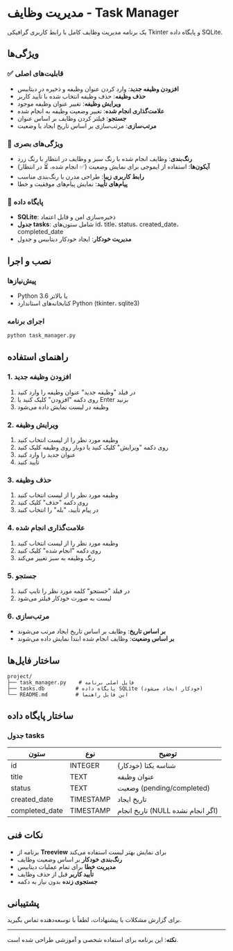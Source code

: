 # مدیریت وظایف - Task Manager

یک برنامه مدیریت وظایف کامل با رابط کاربری گرافیکی Tkinter و پایگاه داده SQLite.

## ویژگی‌ها

### ✅ قابلیت‌های اصلی
- **افزودن وظیفه جدید**: وارد کردن عنوان وظیفه و ذخیره در دیتابیس
- **حذف وظیفه**: حذف وظیفه انتخاب شده با تأیید کاربر
- **ویرایش وظیفه**: تغییر عنوان وظیفه موجود
- **علامت‌گذاری انجام شده**: تغییر وضعیت وظیفه به انجام شده
- **جستجو**: فیلتر کردن وظایف بر اساس عنوان
- **مرتب‌سازی**: مرتب‌سازی بر اساس تاریخ ایجاد یا وضعیت

### 🎨 ویژگی‌های بصری
- **رنگ‌بندی**: وظایف انجام شده با رنگ سبز و وظایف در انتظار با رنگ زرد
- **آیکون‌ها**: استفاده از ایموجی برای نمایش وضعیت (✅ انجام شده، ⏳ در انتظار)
- **رابط کاربری زیبا**: طراحی مدرن با رنگ‌بندی مناسب
- **پیام‌های تأیید**: نمایش پیام‌های موفقیت و خطا

### 💾 پایگاه داده
- **SQLite**: ذخیره‌سازی امن و قابل اعتماد
- **جدول tasks**: شامل ستون‌های id، title، status، created_date، completed_date
- **مدیریت خودکار**: ایجاد خودکار دیتابیس و جدول

## نصب و اجرا

### پیش‌نیازها
- Python 3.6 یا بالاتر
- کتابخانه‌های استاندارد Python (tkinter، sqlite3)

### اجرای برنامه
```bash
python task_manager.py
```

## راهنمای استفاده

### 1. افزودن وظیفه جدید
1. در فیلد "وظیفه جدید" عنوان وظیفه را وارد کنید
2. روی دکمه "افزودن" کلیک کنید یا Enter بزنید
3. وظیفه در لیست نمایش داده می‌شود

### 2. ویرایش وظیفه
1. وظیفه مورد نظر را از لیست انتخاب کنید
2. روی دکمه "ویرایش" کلیک کنید یا دوبار روی وظیفه کلیک کنید
3. عنوان جدید را وارد کنید
4. تأیید کنید

### 3. حذف وظیفه
1. وظیفه مورد نظر را از لیست انتخاب کنید
2. روی دکمه "حذف" کلیک کنید
3. در پیام تأیید، "بله" را انتخاب کنید

### 4. علامت‌گذاری انجام شده
1. وظیفه مورد نظر را از لیست انتخاب کنید
2. روی دکمه "انجام شده" کلیک کنید
3. رنگ وظیفه به سبز تغییر می‌کند

### 5. جستجو
1. در فیلد "جستجو" کلمه مورد نظر را تایپ کنید
2. لیست به صورت خودکار فیلتر می‌شود

### 6. مرتب‌سازی
- **بر اساس تاریخ**: وظایف بر اساس تاریخ ایجاد مرتب می‌شوند
- **بر اساس وضعیت**: وظایف انجام شده ابتدا نمایش داده می‌شوند

## ساختار فایل‌ها

```
project/
├── task_manager.py    # فایل اصلی برنامه
├── tasks.db          # پایگاه داده SQLite (خودکار ایجاد می‌شود)
└── README.md         # این فایل راهنما
```

## ساختار پایگاه داده

### جدول tasks
| ستون | نوع | توضیح |
|------|-----|-------|
| id | INTEGER | شناسه یکتا (خودکار) |
| title | TEXT | عنوان وظیفه |
| status | TEXT | وضعیت (pending/completed) |
| created_date | TIMESTAMP | تاریخ ایجاد |
| completed_date | TIMESTAMP | تاریخ انجام (NULL اگر انجام نشده) |

## نکات فنی

- برنامه از **Treeview** برای نمایش بهتر لیست استفاده می‌کند
- **رنگ‌بندی خودکار** بر اساس وضعیت وظایف
- **مدیریت خطا** برای تمام عملیات دیتابیس
- **تأیید کاربر** قبل از حذف وظایف
- **جستجوی زنده** بدون نیاز به دکمه

## پشتیبانی

برای گزارش مشکلات یا پیشنهادات، لطفاً با توسعه‌دهنده تماس بگیرید.

---

**نکته**: این برنامه برای استفاده شخصی و آموزشی طراحی شده است.
